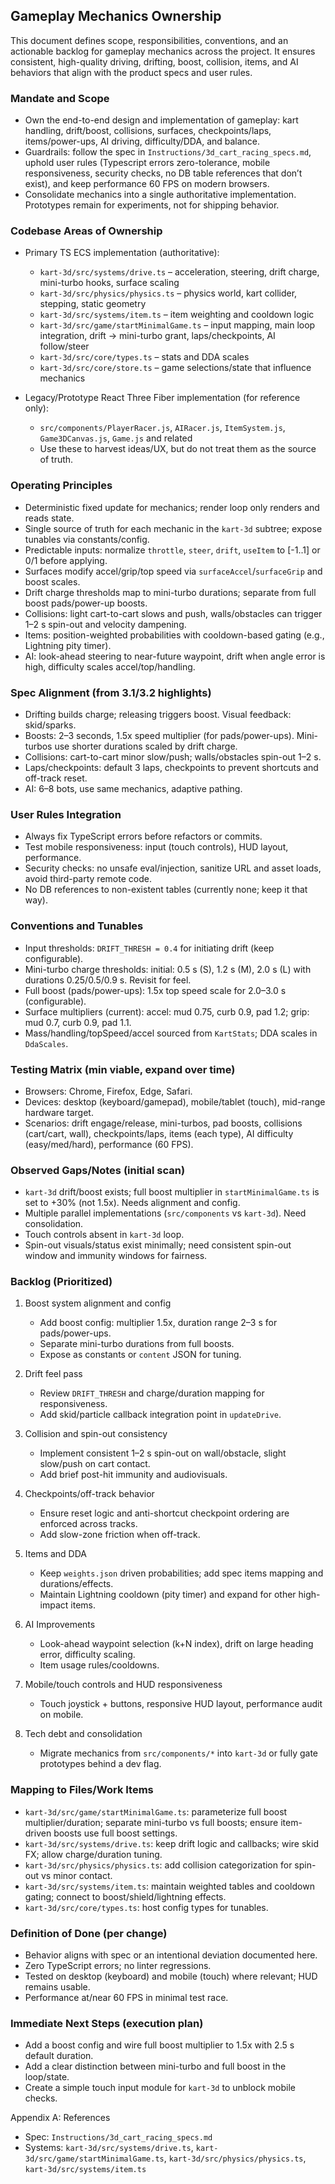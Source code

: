 ## Gameplay Mechanics Ownership

This document defines scope, responsibilities, conventions, and an actionable backlog for gameplay mechanics across the project. It ensures consistent, high-quality driving, drifting, boost, collision, items, and AI behaviors that align with the product specs and user rules.

### Mandate and Scope
- Own the end-to-end design and implementation of gameplay: kart handling, drift/boost, collisions, surfaces, checkpoints/laps, items/power-ups, AI driving, difficulty/DDA, and balance.
- Guardrails: follow the spec in `Instructions/3d_cart_racing_specs.md`, uphold user rules (Typescript errors zero-tolerance, mobile responsiveness, security checks, no DB table references that don’t exist), and keep performance 60 FPS on modern browsers.
- Consolidate mechanics into a single authoritative implementation. Prototypes remain for experiments, not for shipping behavior.

### Codebase Areas of Ownership
- Primary TS ECS implementation (authoritative):
  - `kart-3d/src/systems/drive.ts` – acceleration, steering, drift charge, mini-turbo hooks, surface scaling
  - `kart-3d/src/physics/physics.ts` – physics world, kart collider, stepping, static geometry
  - `kart-3d/src/systems/item.ts` – item weighting and cooldown logic
  - `kart-3d/src/game/startMinimalGame.ts` – input mapping, main loop integration, drift → mini-turbo grant, laps/checkpoints, AI follow/steer
  - `kart-3d/src/core/types.ts` – stats and DDA scales
  - `kart-3d/src/core/store.ts` – game selections/state that influence mechanics

- Legacy/Prototype React Three Fiber implementation (for reference only):
  - `src/components/PlayerRacer.js`, `AIRacer.js`, `ItemSystem.js`, `Game3DCanvas.js`, `Game.js` and related
  - Use these to harvest ideas/UX, but do not treat them as the source of truth.

### Operating Principles
- Deterministic fixed update for mechanics; render loop only renders and reads state.
- Single source of truth for each mechanic in the `kart-3d` subtree; expose tunables via constants/config.
- Predictable inputs: normalize `throttle`, `steer`, `drift`, `useItem` to [-1..1] or 0/1 before applying.
- Surfaces modify accel/grip/top speed via `surfaceAccel`/`surfaceGrip` and boost scales.
- Drift charge thresholds map to mini-turbo durations; separate from full boost pads/power-up boosts.
- Collisions: light cart-to-cart slows and push, walls/obstacles can trigger 1–2 s spin-out and velocity dampening.
- Items: position-weighted probabilities with cooldown-based gating (e.g., Lightning pity timer).
- AI: look-ahead steering to near-future waypoint, drift when angle error is high, difficulty scales accel/top/handling.

### Spec Alignment (from 3.1/3.2 highlights)
- Drifting builds charge; releasing triggers boost. Visual feedback: skid/sparks.
- Boosts: 2–3 seconds, 1.5x speed multiplier (for pads/power-ups). Mini-turbos use shorter durations scaled by drift charge.
- Collisions: cart-to-cart minor slow/push; walls/obstacles spin-out 1–2 s.
- Laps/checkpoints: default 3 laps, checkpoints to prevent shortcuts and off-track reset.
- AI: 6–8 bots, use same mechanics, adaptive pathing.

### User Rules Integration
- Always fix TypeScript errors before refactors or commits.
- Test mobile responsiveness: input (touch controls), HUD layout, performance.
- Security checks: no unsafe eval/injection, sanitize URL and asset loads, avoid third-party remote code.
- No DB references to non-existent tables (currently none; keep it that way).

### Conventions and Tunables
- Input thresholds: `DRIFT_THRESH = 0.4` for initiating drift (keep configurable).
- Mini-turbo charge thresholds: initial: 0.5 s (S), 1.2 s (M), 2.0 s (L) with durations 0.25/0.5/0.9 s. Revisit for feel.
- Full boost (pads/power-ups): 1.5x top speed scale for 2.0–3.0 s (configurable).
- Surface multipliers (current): accel: mud 0.75, curb 0.9, pad 1.2; grip: mud 0.7, curb 0.9, pad 1.1.
- Mass/handling/topSpeed/accel sourced from `KartStats`; DDA scales in `DdaScales`.

### Testing Matrix (min viable, expand over time)
- Browsers: Chrome, Firefox, Edge, Safari.
- Devices: desktop (keyboard/gamepad), mobile/tablet (touch), mid-range hardware target.
- Scenarios: drift engage/release, mini-turbos, pad boosts, collisions (cart/cart, wall), checkpoints/laps, items (each type), AI difficulty (easy/med/hard), performance (60 FPS).

### Observed Gaps/Notes (initial scan)
- `kart-3d` drift/boost exists; full boost multiplier in `startMinimalGame.ts` is set to +30% (not 1.5x). Needs alignment and config.
- Multiple parallel implementations (`src/components` vs `kart-3d`). Need consolidation.
- Touch controls absent in `kart-3d` loop.
- Spin-out visuals/status exist minimally; need consistent spin-out window and immunity windows for fairness.

### Backlog (Prioritized)
1) Boost system alignment and config
   - Add boost config: multiplier 1.5x, duration range 2–3 s for pads/power-ups.
   - Separate mini-turbo durations from full boosts.
   - Expose as constants or `content` JSON for tuning.

2) Drift feel pass
   - Review `DRIFT_THRESH` and charge/duration mapping for responsiveness.
   - Add skid/particle callback integration point in `updateDrive`.

3) Collision and spin-out consistency
   - Implement consistent 1–2 s spin-out on wall/obstacle, slight slow/push on cart contact.
   - Add brief post-hit immunity and audiovisuals.

4) Checkpoints/off-track behavior
   - Ensure reset logic and anti-shortcut checkpoint ordering are enforced across tracks.
   - Add slow-zone friction when off-track.

5) Items and DDA
   - Keep `weights.json` driven probabilities; add spec items mapping and durations/effects.
   - Maintain Lightning cooldown (pity timer) and expand for other high-impact items.

6) AI Improvements
   - Look-ahead waypoint selection (k+N index), drift on large heading error, difficulty scaling.
   - Item usage rules/cooldowns.

7) Mobile/touch controls and HUD responsiveness
   - Touch joystick + buttons, responsive HUD layout, performance audit on mobile.

8) Tech debt and consolidation
   - Migrate mechanics from `src/components/*` into `kart-3d` or fully gate prototypes behind a dev flag.

### Mapping to Files/Work Items
- `kart-3d/src/game/startMinimalGame.ts`: parameterize full boost multiplier/duration; separate mini-turbo vs full boosts; ensure item-driven boosts use full boost settings.
- `kart-3d/src/systems/drive.ts`: keep drift logic and callbacks; wire skid FX; allow charge/duration tuning.
- `kart-3d/src/physics/physics.ts`: add collision categorization for spin-out vs minor contact.
- `kart-3d/src/systems/item.ts`: maintain weighted tables and cooldown gating; connect to boost/shield/lightning effects.
- `kart-3d/src/core/types.ts`: host config types for tunables.

### Definition of Done (per change)
- Behavior aligns with spec or an intentional deviation documented here.
- Zero TypeScript errors; no linter regressions.
- Tested on desktop (keyboard) and mobile (touch) where relevant; HUD remains usable.
- Performance at/near 60 FPS in minimal test race.

### Immediate Next Steps (execution plan)
- Add a boost config and wire full boost multiplier to 1.5x with 2.5 s default duration.
- Add a clear distinction between mini-turbo and full boost in the loop/state.
- Create a simple touch input module for `kart-3d` to unblock mobile checks.

Appendix A: References
- Spec: `Instructions/3d_cart_racing_specs.md`
- Systems: `kart-3d/src/systems/drive.ts`, `kart-3d/src/game/startMinimalGame.ts`, `kart-3d/src/physics/physics.ts`, `kart-3d/src/systems/item.ts`

